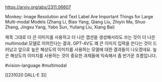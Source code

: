 https://arxiv.org/abs/2311.06607

Monkey: Image Resolution and Text Label Are Important Things for Large Multi-modal Models (Zhang Li, Biao Yang, Qiang Liu, Zhiyin Ma, Shuo Zhang, Jingxu Yang, Yabo Sun, Yuliang Liu, Xiang Bai)

제목 그대로 더 큰 이미지를 사용하고 더 나은 캡션을 생성해서라도 쓰는 것이 더 나은 multimodal 모델로 이어진다는 결과. GPT-4V도 꽤 큰 이미지 입력을 쓴다는 것이 드러났고 앞으로 높은 해상도의 이미지를 사용하는 모델에 대한 결과들이 나오겠네요. 높은 해상도의 이미지를 사용하는 것이 중요한 과제들에 익숙해서 좀 반가운 흐름입니다.

#vision-language #multimodal 

[[231020 DALL-E 3]]